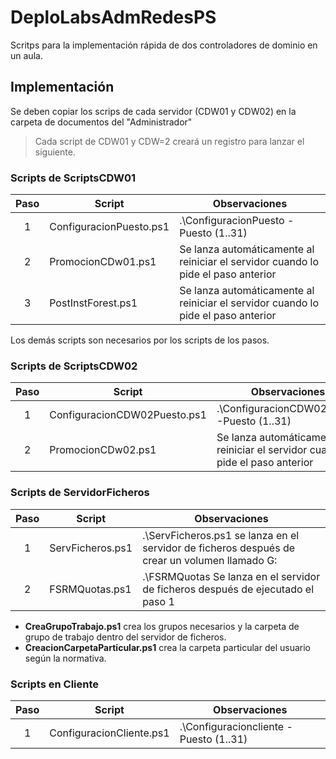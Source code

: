 # DeploLabsAdmRedesPS
Scritps para la implementación rápida de dos controladores de dominio en un aula. 
## Implementación
Se deben copiar los scrips de cada servidor (CDW01 y CDW02) en la carpeta de documentos del "Administrador"
> Cada script de CDW01 y CDW=2 creará un registro para lanzar el siguiente.

### Scripts de ScriptsCDW01
|Paso | Script | Observaciones |
|:-:|--------|--------------|
| 1 | ConfiguracionPuesto.ps1 | .\ConfiguracionPuesto -Puesto (1..31) |
| 2 | PromocionCDw01.ps1 | Se lanza automáticamente al reiniciar el servidor cuando lo pide el paso anterior | 
| 3 | PostInstForest.ps1 | Se lanza automáticamente al reiniciar el servidor cuando lo pide el paso anterior |

Los demás scripts son necesarios por los scripts de los pasos.

### Scripts de ScriptsCDW02
|Paso | Script | Observaciones |
|:-:|--------|--------------|
| 1 | ConfiguracionCDW02Puesto.ps1 | .\ConfiguracionCDW02Puesto -Puesto (1..31) |
| 2 | PromocionCDw02.ps1 | Se lanza automáticamente al reiniciar el servidor cuando lo pide el paso anterior | 

### Scripts de ServidorFicheros
|Paso | Script | Observaciones |
|:-:|--------|--------------|
| 1 | ServFicheros.ps1 | .\ServFicheros.ps1 se lanza en el servidor de ficheros después de crear un volumen llamado G: |
| 2 | FSRMQuotas.ps1 | .\FSRMQuotas Se lanza en el servidor de ficheros después de ejecutado el paso 1 | 

- **CreaGrupoTrabajo.ps1** crea los grupos necesarios y la carpeta de grupo de trabajo dentro del servidor de ficheros.
- **CreacionCarpetaParticular.ps1** crea la carpeta particular del usuario según la normativa.


### Scripts en Cliente
|Paso | Script | Observaciones |
|:-:|--------|--------------|
| 1 | ConfiguracionCliente.ps1 | .\Configuracioncliente -Puesto (1..31) |
